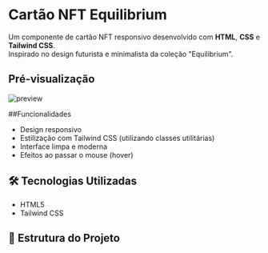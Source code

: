 # Cartão NFT Equilibrium

Um componente de cartão NFT responsivo desenvolvido com **HTML**, **CSS** e **Tailwind CSS**.  
Inspirado no design futurista e minimalista da coleção "Equilibrium".

## Pré-visualização

![preview](https://github.com/user-attachments/assets/7dbb2d69-55dd-42f5-8d5e-2ee21a5c924f)


##Funcionalidades
- Design responsivo
- Estilização com Tailwind CSS (utilizando classes utilitárias)
- Interface limpa e moderna
- Efeitos ao passar o mouse (hover)

## 🛠️ Tecnologias Utilizadas
- HTML5
- Tailwind CSS

## 📂 Estrutura do Projeto
